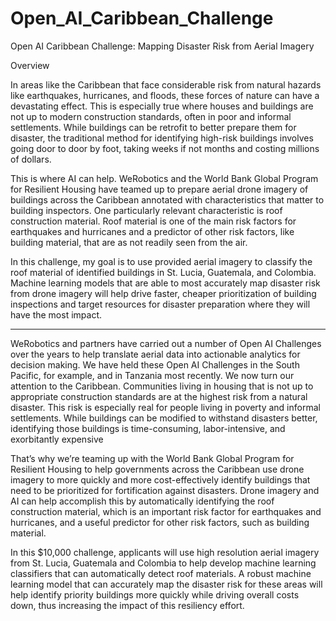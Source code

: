 # Open_AI_Caribbean_Challenge
Open AI Caribbean Challenge: Mapping Disaster Risk from Aerial Imagery 


Overview

In areas like the Caribbean that face considerable risk from natural hazards like earthquakes, hurricanes, and floods, these forces of nature can have a devastating effect. This is especially true where houses and buildings are not up to modern construction standards, often in poor and informal settlements. While buildings can be retrofit to better prepare them for disaster, the traditional method for identifying high-risk buildings involves going door to door by foot, taking weeks if not months and costing millions of dollars.

This is where AI can help. WeRobotics and the World Bank Global Program for Resilient Housing have teamed up to prepare aerial drone imagery of buildings across the Caribbean annotated with characteristics that matter to building inspectors. One particularly relevant characteristic is roof construction material. Roof material is one of the main risk factors for earthquakes and hurricanes and a predictor of other risk factors, like building material, that are as not readily seen from the air.



In this challenge, my goal is to use provided aerial imagery to classify the roof material of identified buildings in St. Lucia, Guatemala, and Colombia. Machine learning models that are able to most accurately map disaster risk from drone imagery will help drive faster, cheaper prioritization of building inspections and target resources for disaster preparation where they will have the most impact.


-----------------------------------------------------------------------------------------------------------------------------

WeRobotics and partners have carried out a number of Open AI Challenges over the years to help translate aerial data into actionable analytics for decision making. We have held these Open AI Challenges in the South Pacific, for example, and in Tanzania most recently. We now turn our attention to the Caribbean. Communities living in housing that is not up to appropriate construction standards are at the highest risk from a natural disaster. This risk is especially real for people living in poverty and informal settlements. While buildings can be modified to withstand disasters better, identifying those buildings is time-consuming, labor-intensive, and exorbitantly expensive

That’s why we’re teaming up with the World Bank Global Program for Resilient Housing to help governments across the Caribbean use drone imagery to more quickly and more cost-effectively identify buildings that need to be prioritized for fortification against disasters. Drone imagery and AI can help accomplish this by automatically identifying the roof construction material, which is an important risk factor for earthquakes and hurricanes, and a useful predictor for other risk factors, such as building material. 

In this $10,000 challenge, applicants will use high resolution aerial imagery from St. Lucia, Guatemala and Colombia to help develop machine learning classifiers that can automatically detect roof materials. A robust machine learning model that can accurately map the disaster risk for these areas will help identify priority buildings more quickly while driving overall costs down, thus increasing the impact of this resiliency effort. 






